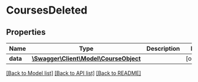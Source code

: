 # CoursesDeleted

## Properties
Name | Type | Description | Notes
------------ | ------------- | ------------- | -------------
**data** | [**\Swagger\Client\Model\CourseObject**](CourseObject.md) |  | [optional] 

[[Back to Model list]](../../README.md#documentation-for-models) [[Back to API list]](../../README.md#documentation-for-api-endpoints) [[Back to README]](../../README.md)

